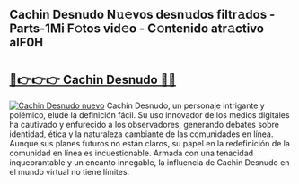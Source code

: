 ## Cachin Desnudo N𝚞𝚎vos desn𝚞dos filtr𝚊dos - Parts-1Mi F𝚘tos vid𝚎o - C𝚘ntenido atr𝚊ctivo alF0H

# <h2><a href="http://mbbj44k.tromn.icu/?c=Cachin+Desnudo">🔗👉👉👉 Cachin Desnudo 🔗🔗</a></h2>

[![Cachin Desnudo nuevo](https://i.imgur.com/pEAQMta.gif)](http://mbbj44k.tromn.icu/?c=Cachin+Desnudo)
Cachin Desnudo, un personaje intrigante y polémico, elude la definición fácil. Su uso innovador de los medios digitales ha cautivado y enfurecido a los observadores, generando debates sobre identidad, ética y la naturaleza cambiante de las comunidades en línea. Aunque sus planes futuros no están claros, su papel en la redefinición de la comunidad en línea es incuestionable. Armada con una tenacidad inquebrantable y un encanto innegable, la influencia de Cachin Desnudo en el mundo virtual no tiene límites.
